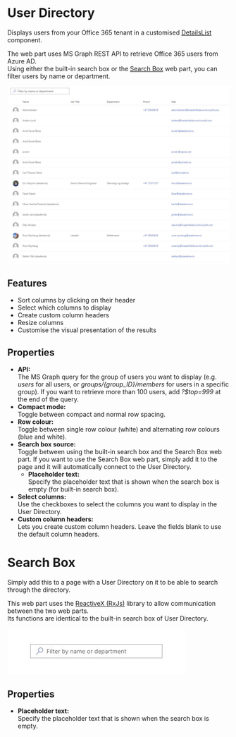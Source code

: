 # User Directory

Displays users from your Office 365 tenant in a customised [DetailsList](https://developer.microsoft.com/en-us/fabric#/controls/web/detailslist) component.  

The web part uses MS Graph REST API to retrieve Office 365 users from Azure AD.  
Using either the built-in search box or the [Search Box](#search-box) web part, you can filter users by name or department.

![User Directory demo](img/user-directory.JPG)

## Features

- Sort columns by clicking on their header
- Select which columns to display
- Create custom column headers
- Resize columns
- Customise the visual presentation of the results

## Properties

- **API:**  
The MS Graph query for the group of users you want to display (e.g. *users* for all users, or *groups/{group_ID}/members* for users in a specific group). If you want to retrieve more than 100 users, add *?$top=999* at the end of the query.
- **Compact mode:**  
Toggle between compact and normal row spacing.
- **Row colour:**  
Toggle between single row colour (white) and alternating row colours (blue and white).
- **Search box source:**  
Toggle between using the built-in search box and the Search Box web part. If you want to use the Search Box web part, simply add it to the page and it will automatically connect to the User Directory.
  - **Placeholder text:**  
  Specify the placeholder text that is shown when the search box is empty (for built-in search box).
- **Select columns:**  
Use the checkboxes to select the columns you want to display in the User Directory.
- **Custom column headers:**  
Lets you create custom column headers. Leave the fields blank to use the default column headers.


# Search Box

Simply add this to a page with a User Directory on it to be able to search through the directory.

This web part uses the [ReactiveX (RxJs)](http://reactivex.io/) library to allow communication between the two web parts.  
Its functions are identical to the built-in search box of User Directory.

![Search Box demo](img/search-box.JPG)

## Properties

- **Placeholder text:**  
Specify the placeholder text that is shown when the search box is empty.

